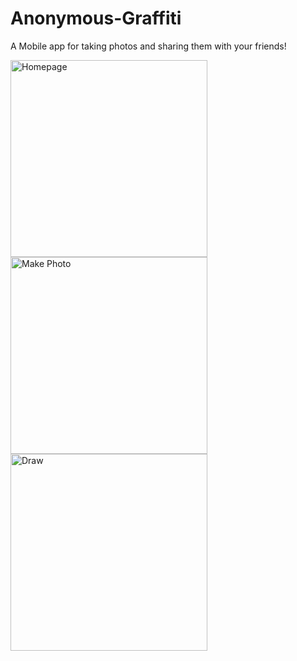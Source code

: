 # Anonymous-Graffiti

A Mobile app for taking photos and sharing them with your friends!


<img width="315" alt="Homepage" src="https://user-images.githubusercontent.com/25047954/123501276-c0101680-d611-11eb-9a6c-2a99840a5506.png">

<img width="315" alt="Make Photo" src="https://user-images.githubusercontent.com/25047954/123501278-c43c3400-d611-11eb-9d6c-b0b4e40f3cca.png">

<img width="315" alt="Draw" src="https://user-images.githubusercontent.com/25047954/123501279-c56d6100-d611-11eb-8f53-3dfb78e3db1b.png">

